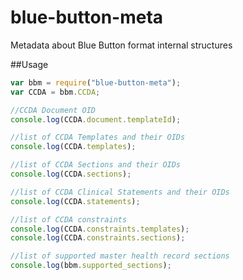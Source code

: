 blue-button-meta
================

Metadata about Blue Button format internal structures

##Usage

``` javascript
var bbm = require("blue-button-meta");
var CCDA = bbm.CCDA;

//CCDA Document OID
console.log(CCDA.document.templateId);

//list of CCDA Templates and their OIDs
console.log(CCDA.templates);

//list of CCDA Sections and their OIDs
console.log(CCDA.sections);

//list of CCDA Clinical Statements and their OIDs
console.log(CCDA.statements);

//list of CCDA constraints
console.log(CCDA.constraints.templates);
console.log(CCDA.constraints.sections);

//list of supported master health record sections
console.log(bbm.supported_sections);
```
